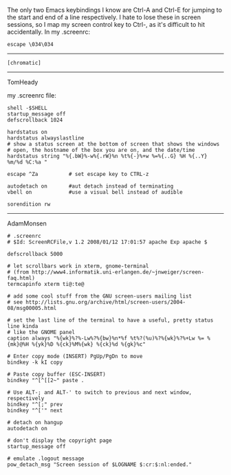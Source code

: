 The only two Emacs keybindings I know are Ctrl-A and Ctrl-E for jumping to the start and end of a line respectively.  I hate to lose these in screen sessions, so I map my screen control key to Ctrl-\, as it's difficult to hit accidentally.  In my .screenrc:

    escape \034\034

---

    [chromatic]

---

TomHeady

my .screenrc file:

    shell -$SHELL
    startup_message off
    defscrollback 1024

    hardstatus on
    hardstatus alwayslastline
    # show a status screen at the bottom of screen that shows the windows
    # open, the hostname of the box you are on, and the date/time
    hardstatus string "%{.bW}%-w%{.rW}%n %t%{-}%+w %=%{..G} %H %{..Y} %m/%d %C:%a "

    escape ^Za          # set escape key to CTRL-z

    autodetach on       #aut detach instead of terminating
    vbell on            #use a visual bell instead of audible

    sorendition rw 

---

AdamMonsen

    # .screenrc
    # $Id: ScreenRCFile,v 1.2 2008/01/12 17:01:57 apache Exp apache $

    defscrollback 5000

    # let scrollbars work in xterm, gnome-terminal
    # (from http://www4.informatik.uni-erlangen.de/~jnweiger/screen-faq.html)
    termcapinfo xterm ti@:te@

    # add some cool stuff from the GNU screen-users mailing list
    # see http://lists.gnu.org/archive/html/screen-users/2004-08/msg00005.html

    # set the last line of the terminal to have a useful, pretty status line kinda
    # like the GNOME panel
    caption always "%{wk}%?%-Lw%?%{bw}%n*%f %t%?(%u)%?%{wk}%?%+Lw %= %{mk}@%H %{yk}%D %{ck}%M%{wk} %{ck}%d %{gk}%c"

    # Enter copy mode (INSERT) PgUp/PgDn to move
    bindkey -k kI copy

    # Paste copy buffer (ESC-INSERT)
    bindkey "^[^[[2~" paste .

    # Use ALT-; and ALT-' to switch to previous and next window, respectively
    bindkey "^[;" prev
    bindkey "^['" next

    # detach on hangup
    autodetach on

    # don't display the copyright page
    startup_message off

    # emulate .logout message
    pow_detach_msg "Screen session of $LOGNAME $:cr:$:nl:ended."
